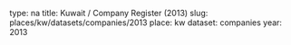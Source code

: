 type: na
title: Kuwait / Company Register (2013)
slug: places/kw/datasets/companies/2013
place: kw
dataset: companies
year: 2013
